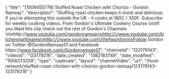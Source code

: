 {
    "title": "[1508455778] Stuffed Roast Chicken with Chorizo - Gordon Ramsay",
    "description": "Stuffing roast chicken keeps it moist and delicious. If you're attempting this outside the UK - it cooks at 180C \/ 350F. Subscribe for weekly cooking videos. From Gordon's Ultimate Cookery Course.\n\nIf you liked this clip check out the rest of Gordon's Channels \n\nhttp:\/\/www.youtube.com\/gordonramsay\nhttp:\/\/www.youtube.com\/kitchennightmares\nhttp:\/\/www.youtube.com\/thefword\n\n\nFollow Gordon on Twitter @GordonRamsay01 and Facebook https:\/\/www.facebook.com\/Gordonramsay01",
    "channelid": "123179143",
    "videoid": "123179216",
    "date_created": "1382183749",
    "date_modified": "1508373259",
    "type": "captivate",
    "layout": "channelVideo",
    "url": "\/food-network\/stuffed-roast-chicken-with-chorizo-gordon-ramsay\/123179143-123179216"
}